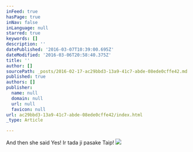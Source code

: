 ```yaml
---
inFeed: true
hasPage: true
inNav: false
inLanguage: null
starred: true
keywords: []
description: ''
datePublished: '2016-03-07T10:39:00.695Z'
dateModified: '2016-03-06T20:58:40.375Z'
title: ''
author: []
sourcePath: _posts/2016-02-17-ac29bbd3-13a9-41c7-abde-08ede0cffe42.md
published: true
authors: []
publisher:
  name: null
  domain: null
  url: null
  favicon: null
url: ac29bbd3-13a9-41c7-abde-08ede0cffe42/index.html
_type: Article

---
```

And then she said Yes! Ir tada ji pasake Taip!
![](https://s3-us-west-2.amazonaws.com/the-grid-img/p/c25547940d8a05a326834c8b205102aad250c5ee.jpg)